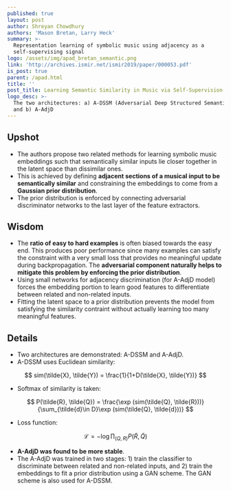 ```yaml
---
published: true
layout: post
author: Shreyan Chowdhury
authors: 'Mason Bretan, Larry Heck'
summary: >-
  Representation learning of symbolic music using adjacency as a
  self-supervising signal
logo: /assets/img/apad_bretan_semantic.png
link: 'http://archives.ismir.net/ismir2019/paper/000053.pdf'
is_post: true
parent: /apad.html
title: ''
post_title: Learning Semantic Similarity in Music via Self-Supervision
logo_desc: >-
  The two architectures: a) A-DSSM (Adversarial Deep Structured Semantic Model)
  and b) A-AdjD
---
```

## Upshot
- The authors propose two related methods for learning symbolic music embeddings such that semantically similar inputs lie closer together in the latent space than dissimilar ones.
- This is achieved by defining **adjacent sections of a musical input to be semantically similar** and constraining the embeddings to come from a **Gaussian prior distribution**.
- The prior distribution is enforced by connecting adversarial discriminator networks to the last layer of the feature extractors. 

## Wisdom
- The **ratio of easy to hard examples** is often biased towards the easy end. This produces poor performance since many examples can satisfy the constraint with a very small loss that provides no meaningful update during backpropagation. The **adversarial component naturally helps to mitigate this problem by enforcing the prior distribution**.
- Using small networks for adjacency discrimination (for A-AdjD model) forces the embedding portion to learn good features to differentiate between related and non-related inputs.
- Fitting the latent space to a prior distribution prevents the model from satisfying the similarity contraint without actually learning too many meaningful features.

## Details
- Two architectures are demonstrated: A-DSSM and A-AdjD.
- A-DSSM uses Euclidean similarity:<br>

$$
sim(\tilde{X}, \tilde{Y}) = \frac{1}{1+D(\tilde{X}, \tilde{Y})}
$$

- Softmax of similarity is taken:<br>

$$
P(\tilde{R}, \tilde{Q}) = \frac{\exp (sim(\tilde{Q}, \tilde{R}))}{\sum_{\tilde{d}\in D}\exp (sim(\tilde{Q}, \tilde{d}))}
$$

- Loss function:<br>

$$
\mathcal{L} = - \log \prod_{(Q,R)} P(\tilde{R}, \tilde{Q})
$$

- **A-AdjD was found to be more stable**.
- The A-AdjD was trained in two stages: 1) train the classifier to discriminate between related and non-related inputs, and 2) train the embeddings to fit a prior distribution using a GAN scheme. The GAN scheme is also used for A-DSSM.
